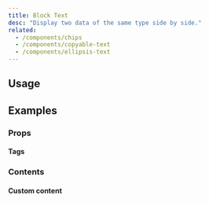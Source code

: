 ```yaml
---
title: Block Text
desc: "Display two data of the same type side by side."
related:
  - /components/chips
  - /components/copyable-text
  - /components/ellipsis-text
---
```


## Usage

<block-text-usage></block-text-usage>

## Examples

### Props

#### Tags

<masa-example file="Examples.components.block_text.Tags"></masa-example>

### Contents

#### Custom content

<masa-example file="Examples.components.block_text.Contents"></masa-example>